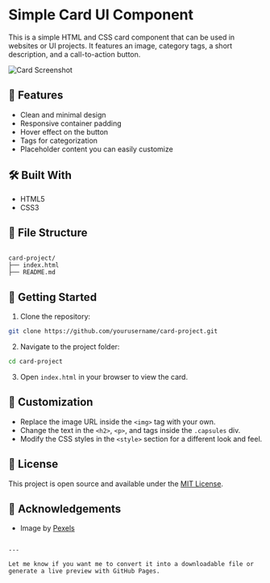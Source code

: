 
# Simple Card UI Component

This is a simple HTML and CSS card component that can be used in websites or UI projects. It features an image, category tags, a short description, and a call-to-action button.

![Card Screenshot](https://images.pexels.com/photos/3880179/pexels-photo-3880179.jpeg?auto=compress&cs=tinysrgb&w=1260&h=750&dpr=1)

## 📌 Features

- Clean and minimal design
- Responsive container padding
- Hover effect on the button
- Tags for categorization
- Placeholder content you can easily customize

## 🛠️ Built With

- HTML5
- CSS3

## 📁 File Structure

```

card-project/
├── index.html
├── README.md

````

## 🚀 Getting Started

1. Clone the repository:

```bash
git clone https://github.com/yourusername/card-project.git
````

2. Navigate to the project folder:

```bash
cd card-project
```

3. Open `index.html` in your browser to view the card.

## 🧪 Customization

* Replace the image URL inside the `<img>` tag with your own.
* Change the text in the `<h2>`, `<p>`, and tags inside the `.capsules` div.
* Modify the CSS styles in the `<style>` section for a different look and feel.

## 📄 License

This project is open source and available under the [MIT License](LICENSE).

## 🙌 Acknowledgements

* Image by [Pexels](https://www.pexels.com/)

```

---

Let me know if you want me to convert it into a downloadable file or generate a live preview with GitHub Pages.
```
